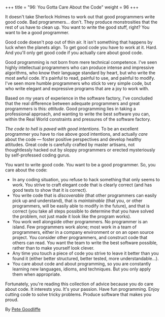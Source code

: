 +++
title = "96: You Gotta Care About the Code"
weight = 96
+++

It doesn't take Sherlock Holmes to work out that good programmers write good code. Bad programmers... don't. They produce monstrosities that the rest of us have to clean up. You want to write the good stuff, right? You want to be a good programmer.

Good code doesn't pop out of thin air. It isn't something that happens by luck when the planets align. To get good code you have to work at it. Hard. And you'll only get good code if you actually care about good code.

Good programming is not born from mere technical competence. I've seen highly intellectual programmers who can produce intense and impressive algorithms, who know their language standard by heart, but who write the most awful code. It's painful to read, painful to use, and painful to modify. I've seen more humble programmers who stick to very simple code, but who write elegant and expressive programs that are a joy to work with.

Based on my years of experience in the software factory, I've concluded that the real difference between adequate programmers and great programmers is this: *attitude*. Good programming lies in taking a professional approach, and wanting to write the best software you can, within the Real World constraints and pressures of the software factory.

*The code to hell is paved with good intentions.* To be an excellent programmer you have to rise above good intentions, and actually *care* about the code — foster positive perspectives and develop healthy attitudes. Great code is carefully crafted by master artisans, not thoughtlessly hacked out by sloppy programmers or erected mysteriously by self-professed coding gurus.

You want to write good code. You want to be a good programmer. So, you care about the code:

- In any coding situation, you refuse to hack something that only seems to work. You strive to craft elegant code that is clearly correct (and has good tests to show that it is correct).
- You write code that is *discoverable* (that other programmers can easily pick up and understand), that is *maintainable* (that you, or other programmers, will be easily able to modify in the future), and that is correct (you take all steps possible to determine that you have solved the problem, not just made it look like the program works).
- You work well alongside other programmers. No programmer is an island. Few programmers work alone; most work in a team of programmers, either in a company environment or on an open source project. You consider other programmers, and construct code that others can read. You want the team to write the best software possible, rather than to make yourself look clever.
- Any time you touch a piece of code you strive to leave it better than you found it (either better structured, better tested, more understandable...).
- You care about code and about programming, so you are constantly learning new languages, idioms, and techniques. But you only apply them when appropriate.

Fortunately, you're reading this collection of advice because you do care about code. It interests you. It's your passion. Have fun programming. Enjoy cutting code to solve tricky problems. Produce software that makes you proud.

By [Pete Goodliffe](http://programmer.97things.oreilly.com/wiki/index.php/Pete_Goodliffe)
